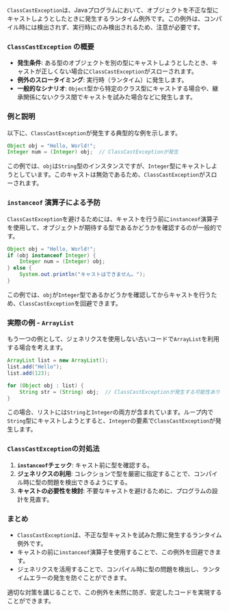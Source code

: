 `ClassCastException`は、Javaプログラムにおいて、オブジェクトを不正な型にキャストしようとしたときに発生するランタイム例外です。この例外は、コンパイル時には検出されず、実行時にのみ検出されるため、注意が必要です。

### `ClassCastException` の概要

- **発生条件**: ある型のオブジェクトを別の型にキャストしようとしたとき、キャストが正しくない場合に`ClassCastException`がスローされます。
- **例外のスロータイミング**: 実行時（ランタイム）に発生します。
- **一般的なシナリオ**: `Object`型から特定のクラス型にキャストする場合や、継承関係にないクラス間でキャストを試みた場合などに発生します。

### 例と説明

以下に、`ClassCastException`が発生する典型的な例を示します。

```java
Object obj = "Hello, World!";
Integer num = (Integer) obj;  // ClassCastExceptionが発生
```

この例では、`obj`は`String`型のインスタンスですが、`Integer`型にキャストしようとしています。このキャストは無効であるため、`ClassCastException`がスローされます。

### `instanceof` 演算子による予防

`ClassCastException`を避けるためには、キャストを行う前に`instanceof`演算子を使用して、オブジェクトが期待する型であるかどうかを確認するのが一般的です。

```java
Object obj = "Hello, World!";
if (obj instanceof Integer) {
    Integer num = (Integer) obj;
} else {
    System.out.println("キャストはできません。");
}
```

この例では、`obj`が`Integer`型であるかどうかを確認してからキャストを行うため、`ClassCastException`を回避できます。

### 実際の例 - `ArrayList`

もう一つの例として、ジェネリクスを使用しない古いコードで`ArrayList`を利用する場合を考えます。

```java
ArrayList list = new ArrayList();
list.add("Hello");
list.add(123);

for (Object obj : list) {
    String str = (String) obj;  // ClassCastExceptionが発生する可能性あり
}
```

この場合、リストには`String`と`Integer`の両方が含まれています。ループ内で`String`型にキャストしようとすると、`Integer`の要素で`ClassCastException`が発生します。

### `ClassCastException`の対処法

1. **`instanceof`チェック**: キャスト前に型を確認する。
2. **ジェネリクスの利用**: コレクションで型を厳密に指定することで、コンパイル時に型の問題を検出できるようにする。
3. **キャストの必要性を検討**: 不要なキャストを避けるために、プログラムの設計を見直す。

### まとめ

- `ClassCastException`は、不正な型キャストを試みた際に発生するランタイム例外です。
- キャストの前に`instanceof`演算子を使用することで、この例外を回避できます。
- ジェネリクスを活用することで、コンパイル時に型の問題を検出し、ランタイムエラーの発生を防ぐことができます。

適切な対策を講じることで、この例外を未然に防ぎ、安定したコードを実現することができます。
